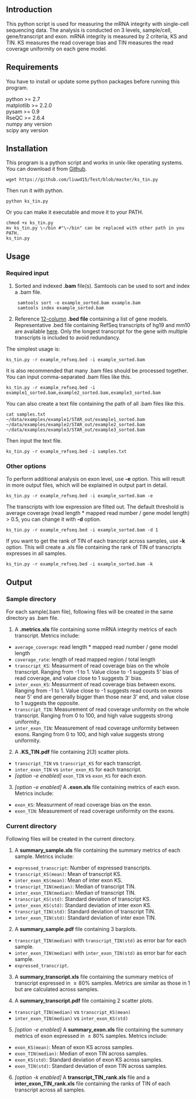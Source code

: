 ﻿## Introduction
This python script is used for measuring the mRNA integrity with single-cell sequencing data. The analysis is conducted on 3 levels, sample/cell, gene/transcript and exon.
mRNA integrity is measured by 2 criteria, KS and TIN. KS measures the read coverage bias and TIN measures the read coverage uniformity on each gene model.

## Requirements
You have to install or update some python packages before running this program.   

python >= 2.7   
matplotlib >= 2.2.0   
pysam >= 0.9   
RseQC >= 2.6.4   
numpy any version   
scipy any version   

## Installation
This program is a python script and works in unix-like operating systems.
You can download it from [Github](https://github.com/liuwd15/Test/blob/master/ks_tin.py).

    wget https://github.com/liuwd15/Test/blob/master/ks_tin.py

Then run it with python.

    python ks_tin.py

Or you can make it executable and move it to your PATH.

    chmod +x ks_tin.py  
    mv ks_tin.py \~/bin #"\~/bin" can be replaced with other path in you PATH.  
    ks_tin.py

## Usage
### Required input

1. Sorted and indexed **.bam** file(s). Samtools can be used to sort and index a .bam file.

        samtools sort -o example_sorted.bam example.bam  
        samtools index example_sorted.bam

2. Reference [12-column](https://genome.ucsc.edu/FAQ/FAQformat.html#format1) **.bed file** containing a list of gene models. Representative .bed file containing RefSeq transcripts of hg19 and mm10 are available [here](https://github.com/liuwd15/Test/tree/master/bed). Only the longest transcript for the gene with multiple transcripts is included to avoid redundancy.

The simplest usage is:

    ks_tin.py -r example_refseq.bed -i example_sorted.bam

It is also recommended that many .bam files should be processed together.
You can input comma-separated .bam files like this.

    ks_tin.py -r example_refseq.bed -i example1_sorted.bam,example2_sorted.bam,example3_sorted.bam

You can also create a text file containing the path of all .bam files like this.

    cat samples.txt  
    ~/data/examples/example1/STAR_out/example1_sorted.bam  
    ~/data/examples/example2/STAR_out/example2_sorted.bam  
    ~/data/examples/example3/STAR_out/example3_sorted.bam

Then input the text file.

    ks_tin.py -r example_refseq.bed -i samples.txt

### Other options

To perform additional analysis on exon level, use **-e** option. This will result in more output files, which will be explained in output part in detail.

    ks_tin.py -r example_refseq.bed -i example_sorted.bam -e

The transcripts with low expression are filted out. The default threshold is average coverage (read length * mapped read number / gene model length) > 0.5, you can change it with **-d** option.

    ks_tin.py -r example_refseq.bed -i example_sorted.bam -d 1

If you want to get the rank of TIN of each trancript across samples, use **-k** option. This will create a .xls file containing the rank of TIN of transcripts expresses in all samples.

    ks_tin.py -r example_refseq.bed -i example_sorted.bam -k

## Output
### Sample directory
For each sample(.bam file), following files will be created in the same directory as .bam file.

1. A **.metrics.xls** file containing some mRNA integrity metrics of each transcript. Metrics include:

* `average_coverage`: read length * mapped read number / gene model length
* `coverage_rate`: length of read mapped region / total length
* `transcript_KS`: Measurment of read coverage bias on the whole transcript. Ranging from -1 to 1. Value close to -1 suggests 5' bias of read coverage, and value close to 1 suggests 3' bias.
* `inter_exon_KS`: Measurment of read coverage bias between exons. Ranging from -1 to 1. Value close to -1 suggests read counts on exons near 5' end are generally bigger than those near 3' end, and value close to 1 suggests the opposite.
* `transcript_TIN`: Measurement of read coverage uniformity on the whole transcript. Ranging from 0 to 100, and high value suggests strong uniformity.
* `inter_exon_TIN`: Measurement of read coverage uniformity between exons. Ranging from 0 to 100, and high value suggests strong uniformity.

2. A **.KS_TIN.pdf** file containing 2(*3*) scatter plots.

* `transcript_TIN` vs `transcript_KS` for each transcript.
* `inter_exon_TIN` vs `inter_exon_KS` for each transcript.
* *[option -e enabled]* `exon_TIN` vs `exon_KS` for each exon.

3. *[option -e enabled]* A **.exon.xls** file containing metrics of each exon. Metrics include:
* `exon_KS`: Measurment of read coverage bias on the exon.
* `exon_TIN`: Measurement of read coverage uniformity on the exons.

### Current directory
Following files will be created in the current directory.

1. A **summary_sample.xls** file containing the summary metrics of each sample. Metrics include:

* `expressed_transcript`: Number of expressed transcripts.
* `transcript_KS(mean)`: Mean of transcript KS.
* `inter_exon_KS(mean)`: Mean of inter exon KS.
* `transcript_TIN(median)`: Median of transcript TIN.
* `inter_exon_TIN(median)`: Median of transcript TIN.
* `transcript_KS(std)`: Standard deviation of transcript KS.
* `inter_exon_KS(std)`: Standard deviation of inter exon KS.
* `transcript_TIN(std)`: Standard deviation of transcript TIN.
* `inter_exon_TIN(std)`: Standard deviation of inter exon TIN.

2. A **summary_sample.pdf** file containing 3 barplots.
* `transcript_TIN(median)` with `transcript_TIN(std)` as error bar for each sample.
* `inter_exon_TIN(median)` with `inter_exon_TIN(std)` as error bar for each sample.
* `expressed_transcript`.

3. A **summary_transcript.xls** file containing the summary metrics of transcript expressed in $\geq80\%$ samples. Metrics are similar as those in 1 but are calculated across samples.

4. A **summary_transcript.pdf** file containing 2 scatter plots.

* `transcript_TIN(median)` vs `transcript_KS(mean)`
* `inter_exon_TIN(median)` vs `inter_exon_KS(std)`

5. *[option -e enabled]* A **summary_exon.xls** file containing the summary metrics of exon expressed in $\geq80\%$ samples. Metrics include:

* `exon_KS(mean)`: Mean of exon KS across samples.
* `exon_TIN(median)`: Median of exon TIN across samples.
* `exon_KS(std)`: Standard deviation of exon KS across samples.
* `exon_TIN(std)`: Standard deviation of exon TIN across samples.

6. *[option -k enabled]* A **transcript_TIN_rank.xls** file and a **inter_exon_TIN_rank.xls** file containing the ranks of TIN of each transcript across all samples.